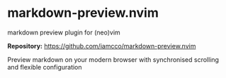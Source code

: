 # markdown-preview.nvim

markdown preview plugin for (neo)vim

**Repository:** <https://github.com/iamcco/markdown-preview.nvim>

Preview markdown on your modern browser with synchronised scrolling and flexible configuration
